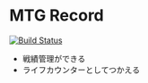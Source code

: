 # MTG Record

[![Build Status](https://travis-ci.org/UNSK/mtg_record.svg?branch=master)](https://travis-ci.org/UNSK/mtg_record)

- 戦績管理ができる
- ライフカウンターとしてつかえる
